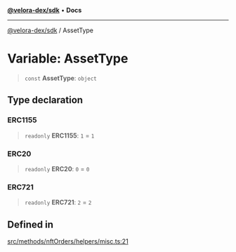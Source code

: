 [**@velora-dex/sdk**](../README.md) • **Docs**

***

[@velora-dex/sdk](../globals.md) / AssetType

# Variable: AssetType

> `const` **AssetType**: `object`

## Type declaration

### ERC1155

> `readonly` **ERC1155**: `1` = `1`

### ERC20

> `readonly` **ERC20**: `0` = `0`

### ERC721

> `readonly` **ERC721**: `2` = `2`

## Defined in

[src/methods/nftOrders/helpers/misc.ts:21](https://github.com/VeloraDEX/sdk/blob/feat/extend_delta_orders_filtering/src/methods/nftOrders/helpers/misc.ts#L21)
